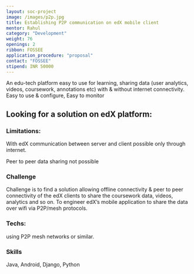 ```yaml
---
layout: soc-project
image: /images/p2p.jpg
title: Establishing P2P communication on edX mobile client
mentor: Rahul
category: "Development"
weight: 76
openings: 2
ribbon: FOSSEE
application_procedure: "proposal"
contact: "FOSSEE"
stipend: INR 50000
---
```


An edu-tech platform easy to use for learning, sharing data (user analytics, videos, coursework, annotations etc) with & without internet connectivity. Easy to use & configure, Easy to monitor 

<!--break-->

## Looking for a solution on edX platform: 

### Limitations:

With edX communication between server and client possible only through internet.

Peer to peer data sharing not possible

### Challenge

Challenge is to find a solution allowing offline connectivity & peer to peer connectivity of the edX clients to share the coursework data, videos, analytics and so on. To engineer edX’s mobile application to share the data over wifi via P2P/mesh protocols.

### Techs: 

using P2P mesh networks or similar.

### Skills

 Java, Android, Django, Python

